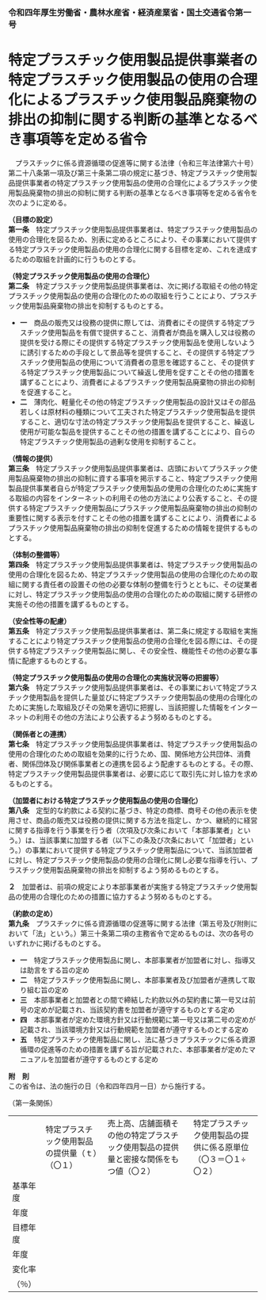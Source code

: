 ### 令和四年厚生労働省・農林水産省・経済産業省・国土交通省令第一号  
# 特定プラスチック使用製品提供事業者の特定プラスチック使用製品の使用の合理化によるプラスチック使用製品廃棄物の排出の抑制に関する判断の基準となるべき事項等を定める省令  
　プラスチックに係る資源循環の促進等に関する法律（令和三年法律第六十号）第二十八条第一項及び第三十条第二項の規定に基づき、特定プラスチック使用製品提供事業者の特定プラスチック使用製品の使用の合理化によるプラスチック使用製品廃棄物の排出の抑制に関する判断の基準となるべき事項等を定める省令を次のように定める。  
  
**（目標の設定）**  
**第一条**　特定プラスチック使用製品提供事業者は、特定プラスチック使用製品の使用の合理化を図るため、別表に定めるところにより、その事業において提供する特定プラスチック使用製品の使用の合理化に関する目標を定め、これを達成するための取組を計画的に行うものとする。  
  
**（特定プラスチック使用製品の使用の合理化）**  
**第二条**　特定プラスチック使用製品提供事業者は、次に掲げる取組その他の特定プラスチック使用製品の使用の合理化のための取組を行うことにより、プラスチック使用製品廃棄物の排出を抑制するものとする。  
* **一**　商品の販売又は役務の提供に際しては、消費者にその提供する特定プラスチック使用製品を有償で提供すること、消費者が商品を購入し又は役務の提供を受ける際にその提供する特定プラスチック使用製品を使用しないように誘引するための手段として景品等を提供すること、その提供する特定プラスチック使用製品の使用について消費者の意思を確認すること、その提供する特定プラスチック使用製品について繰返し使用を促すことその他の措置を講ずることにより、消費者によるプラスチック使用製品廃棄物の排出の抑制を促進すること。  
* **二**　薄肉化、軽量化その他の特定プラスチック使用製品の設計又はその部品若しくは原材料の種類について工夫された特定プラスチック使用製品を提供すること、適切な寸法の特定プラスチック使用製品を提供すること、繰返し使用が可能な製品を提供することその他の措置を講ずることにより、自らの特定プラスチック使用製品の過剰な使用を抑制すること。  
  
**（情報の提供）**  
**第三条**　特定プラスチック使用製品提供事業者は、店頭においてプラスチック使用製品廃棄物の排出の抑制に資する事項を掲示すること、特定プラスチック使用製品提供事業者自らが特定プラスチック使用製品の使用の合理化のために実施する取組の内容をインターネットの利用その他の方法により公表すること、その提供する特定プラスチック使用製品にプラスチック使用製品廃棄物の排出の抑制の重要性に関する表示を付すことその他の措置を講ずることにより、消費者によるプラスチック使用製品廃棄物の排出の抑制を促進するための情報を提供するものとする。  
  
**（体制の整備等）**  
**第四条**　特定プラスチック使用製品提供事業者は、特定プラスチック使用製品の使用の合理化を図るため、特定プラスチック使用製品の使用の合理化のための取組に関する責任者の設置その他の必要な体制の整備を行うとともに、その従業者に対し、特定プラスチック使用製品の使用の合理化のための取組に関する研修の実施その他の措置を講ずるものとする。  
  
**（安全性等の配慮）**  
**第五条**　特定プラスチック使用製品提供事業者は、第二条に規定する取組を実施することにより特定プラスチック使用製品の使用の合理化を図る際には、その提供する特定プラスチック使用製品に関し、その安全性、機能性その他の必要な事情に配慮するものとする。  
  
**（特定プラスチック使用製品の使用の合理化の実施状況等の把握等）**  
**第六条**　特定プラスチック使用製品提供事業者は、その事業において特定プラスチック使用製品を提供した量並びに特定プラスチック使用製品の使用の合理化のために実施した取組及びその効果を適切に把握し、当該把握した情報をインターネットの利用その他の方法により公表するよう努めるものとする。  
  
**（関係者との連携）**  
**第七条**　特定プラスチック使用製品提供事業者は、特定プラスチック使用製品の使用の合理化のための取組を効果的に行うため、国、関係地方公共団体、消費者、関係団体及び関係事業者との連携を図るよう配慮するものとする。その際、特定プラスチック使用製品提供事業者は、必要に応じて取引先に対し協力を求めるものとする。  
  
**（加盟者における特定プラスチック使用製品の使用の合理化）**  
**第八条**　定型的な約款による契約に基づき、特定の商標、商号その他の表示を使用させ、商品の販売又は役務の提供に関する方法を指定し、かつ、継続的に経営に関する指導を行う事業を行う者（次項及び次条において「本部事業者」という。）は、当該事業に加盟する者（以下この条及び次条において「加盟者」という。）の事業において提供する特定プラスチック使用製品について、当該加盟者に対し、特定プラスチック使用製品の使用の合理化に関し必要な指導を行い、プラスチック使用製品廃棄物の排出を抑制するよう努めるものとする。  
  
**２**　加盟者は、前項の規定により本部事業者が実施する特定プラスチック使用製品の使用の合理化のための措置に協力するよう努めるものとする。  
  
**（約款の定め）**  
**第九条**　プラスチックに係る資源循環の促進等に関する法律（第五号及び附則において「法」という。）第三十条第二項の主務省令で定めるものは、次の各号のいずれかに掲げるものとする。  
* **一**　特定プラスチック使用製品に関し、本部事業者が加盟者に対し、指導又は助言をする旨の定め  
* **二**　特定プラスチック使用製品に関し、本部事業者及び加盟者が連携して取り組む旨の定め  
* **三**　本部事業者と加盟者との間で締結した約款以外の契約書に第一号又は前号の定めが記載され、当該契約書を加盟者が遵守するものとする定め  
* **四**　本部事業者が定めた環境方針又は行動規範に第一号又は第二号の定めが記載され、当該環境方針又は行動規範を加盟者が遵守するものとする定め  
* **五**　特定プラスチック使用製品に関し、法に基づきプラスチックに係る資源循環の促進等のための措置を講ずる旨が記載された、本部事業者が定めたマニュアルを加盟者が遵守するものとする定め  
  
**附　則**  
この省令は、法の施行の日（令和四年四月一日）から施行する。  
  
（第一条関係）  

|||||  
| --- | --- | --- | --- |  
||特定プラスチック使用製品の提供量（ｔ）（〇１）|売上高、店舗面積その他の特定プラスチック使用製品の提供量と密接な関係をもつ値（〇２）|特定プラスチック使用製品の提供に係る原単位（〇３＝〇１÷〇２）|  
|基準年度||||  
|年度|  
|目標年度||||  
|年度|  
|変化率||||  
|（％）|  
  
